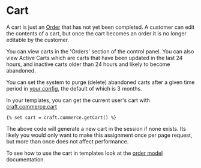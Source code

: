# Cart

A cart is just an [Order](orders.md) that has not yet been completed. A customer can edit the contents of a cart, but once the cart becomes an order it is no longer editable by the customer.

You can view carts in the 'Orders' section of the control panel. You can also view Active Carts
which are carts that have been updated in the last 24 hours, and inactive carts older than 24 hours
and likely to become abandoned.

You can set the system to purge (delete) abandoned carts after a given time period in [your config](configuration.md), the default of which is 3 months.


In your templates, you can get the current user's cart with [craft.commerce.cart](craft-commerce-cart.md)
```twig
{% set cart = craft.commerce.getCart() %}
```

The above code will generate a new cart in the session if none exists. Its likely you would only
want to make this assignment once per page request, but more than once does not affect performance.

To see how to use the cart in templates look at the [order model](order-model.md) documentation.
